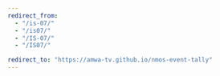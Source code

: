 ```yaml
---
redirect_from:
  - "/is-07/"
  - "/is07/"
  - "/IS-07/"
  - "/IS07/"

redirect_to: "https://amwa-tv.github.io/nmos-event-tally"
---
```

